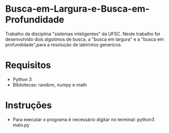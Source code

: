 # Busca-em-Largura-e-Busca-em-Profundidade

Trabalho da disciplina "sistemas inteligentes" da UFSC. Neste trabalho foi desenvolvido dois algotimos de busca, a 
"busca em largura" e a "busca em profundidade",para a resolução de labirintos genericos. 

# Requisitos
* Python 3
* Bibliotecas: random, numpy e math

# Instruções 
* Para executar o programa é necessário digitar no terminal: python3 main.py
